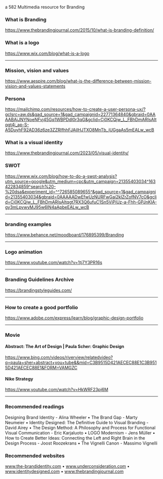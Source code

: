 a 582 Multimedia resource for Branding

### What is Branding
https://www.thebrandingjournal.com/2015/10/what-is-branding-definition/

### What is a logo
https://www.wix.com/blog/what-is-a-logo

---

### Mission, vision and values
https://www.aespire.com/blog/what-is-the-difference-between-mission-vision-and-values-statements

### Persona
https://mailchimp.com/resources/how-to-create-a-user-persona-ux/?gclsrc=aw.ds&gad_source=1&gad_campaignid=22771364840&gbraid=0AAAABAjJNYNoeNFvj45Gq1WBPDdl0r3qG&gclid=Cj0KCQjw_L_FBhDmARIsAItqgt4j_ap-S-A5DuyhF92AD36z6ze3ZZRIfhhFJAjIHJTXO8MnTb_jUGgaAs5mEALw_wcB

### What is a visual identity
https://www.thebrandingjournal.com/2023/05/visual-identity/

### SWOT
https://www.wix.com/blog/how-to-do-a-swot-analysis?utm_source=google&utm_medium=cpc&utm_campaign=21355403034^163422834859^search%20-%20dsa&experiment_id=^^726585089655^&gad_source=1&gad_campaignid=21355403034&gbraid=0AAAAADwEfwUzNURFwGai2kIZrZofNV7cO&gclid=Cj0KCQjw_L_FBhDmARIsAItqgt7RX3Q6ufuC1Sn5ViPiUz-a-Fhh-GPJnKIA-gy3mLpvwyMJ95w6IN4aApbeEALw_wcB

---

### branding examples
https://www.behance.net/moodboard/176895399/Branding

---

### Logo animation
https://www.youtube.com/watch?v=1tj7Y3PR16s

---

### Branding Guidelines Archive
https://brandingstyleguides.com/

---

### How to create a good portfolio
https://www.adobe.com/express/learn/blog/graphic-design-portfolio

---

### Movie
#### Abstract: The Art of Design | Paula Scher: Graphic Design
https://www.bing.com/videos/riverview/relatedvideo?q=paula+sher+abstract+you+tube&&mid=C3B9515D421AECEC88E1C3B9515D421AECEC88E1&FORM=VAMGZC

#### Nike Strategy
https://www.youtube.com/watch?v=HkWRF23pj6M

---

### Recommended readings
Designing Brand Identity - Alina Wheeler • The Brand Gap - Marty Neumeier • Identity Designed: The Definitive Guide to Visual Branding - David Airey • The Design Method: A Philosophy and Process for Functional Visual Communication - Eric Karjaluoto • LOGO Modernism - Jens Müller • How to Create Better Ideas: Connecting the Left and Right Brain in the Design Process - Joost Roozekrans • The Vignelli Canon - Massimo Vignelli

### Recommended websites
www.the-brandidentity.com • www.underconsideration.com • www.identitydesigned.com • www.thebrandingjournal.com



